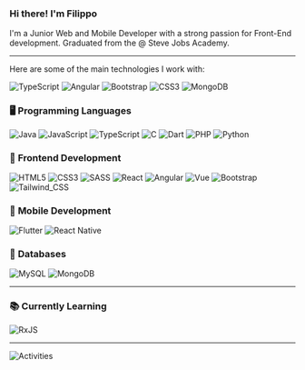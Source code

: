 ### Hi there! I'm Filippo 

I'm a Junior Web and Mobile Developer with a strong passion for Front-End development. 
Graduated from the @ Steve Jobs Academy.

---

Here are some of the main technologies I work with:

![TypeScript](https://img.shields.io/badge/typescript-ffffff.svg?style=for-the-badge&logo=typescript&logoColor=000000)
![Angular](https://img.shields.io/badge/angular-ffffff.svg?style=for-the-badge&logo=angular&logoColor=000000)
![Bootstrap](https://img.shields.io/badge/-Bootstrap-ffffff.svg?style=for-the-badge&logo=bootstrap&logoColor=000000)
![CSS3](https://img.shields.io/badge/-CSS3-ffffff.svg?style=for-the-badge&logo=css3)
![MongoDB](https://img.shields.io/badge/MongoDB-ffffff?style=for-the-badge&logo=mongodb&logoColor=000000)

### 🖥️ **Programming Languages**  
![Java](https://img.shields.io/badge/-Java-ffffff?style=for-the-badge&logo=java&logoColor=000000)
![JavaScript](https://img.shields.io/badge/JavaScript-ffffff?style=for-the-badge&logo=javascript&logoColor=000000)
![TypeScript](https://img.shields.io/badge/TypeScript-ffffff?style=for-the-badge&logo=typescript&logoColor=000000)
![C](https://img.shields.io/badge/C-ffffff?style=for-the-badge&logo=c&logoColor=000000)
![Dart](https://img.shields.io/badge/dart-ffffff.svg?style=for-the-badge&logo=dart&logoColor=000000)
![PHP](https://img.shields.io/badge/PHP-ffffff?style=for-the-badge&logo=php&logoColor=000000)
![Python](https://img.shields.io/badge/Python-ffffff?style=for-the-badge&logo=python&logoColor=000000)

### 🎨 **Frontend Development**  
![HTML5](https://img.shields.io/badge/-HTML5-ffffff.svg?style=for-the-badge&logo=html5&logoColor=000000)
![CSS3](https://img.shields.io/badge/-CSS3-ffffff.svg?style=for-the-badge&logo=css3)
![SASS](https://img.shields.io/badge/Sass-ffffff?style=for-the-badge&logo=sass&logoColor=000000)
![React](https://img.shields.io/badge/React-ffffff?style=for-the-badge&logo=react&logoColor=000000)
![Angular](https://img.shields.io/badge/angular-ffffff.svg?style=for-the-badge&logo=angular&logoColor=000000)
![Vue](https://img.shields.io/badge/Vue.js-ffffff?style=for-the-badge&logo=vue.js&logoColor=000000)
![Bootstrap](https://img.shields.io/badge/-Bootstrap-ffffff.svg?style=for-the-badge&logo=bootstrap&logoColor=000000)
![Tailwind_CSS](https://img.shields.io/badge/Tailwind_CSS-ffffff?style=for-the-badge&logo=tailwind-css&logoColor=000000)

### 📱 **Mobile Development**  
![Flutter](https://img.shields.io/badge/Flutter-ffffff?style=for-the-badge&logo=flutter&logoColor=000000)
![React Native](https://img.shields.io/badge/React_Native-ffffff?style=for-the-badge&logo=react&logoColor=000000)

### 💾 **Databases**  
![MySQL](https://img.shields.io/badge/-MySQL-ffffff?style=for-the-badge&logo=mysql&logoColor=000000)
![MongoDB](https://img.shields.io/badge/MongoDB-ffffff?style=for-the-badge&logo=mongodb&logoColor=000000)

---

### 📚 **Currently Learning**  
![RxJS](https://img.shields.io/badge/-RxJS-ffffff?style=for-the-badge&logo=reactivex&logoColor=000000)

---

![Activities](https://github-profile-summary-cards.vercel.app/api/cards/profile-details?username=phileengblue&theme=github_dark)

